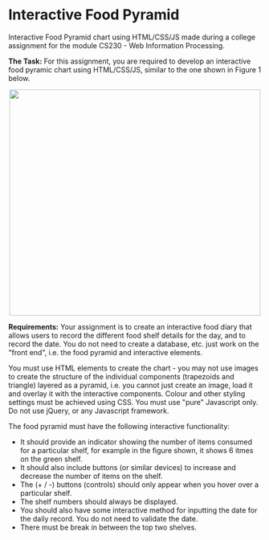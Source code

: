 # Interactive Food Pyramid
Interactive Food Pyramid chart using HTML/CSS/JS made during a college assignment for the module CS230 - Web Information Processing.

**The Task:** For this assignment, you are required to develop an interactive food pyramic chart using HTML/CSS/JS, similar to the one shown in Figure 1 below.
<p align="center">
   <img width="500" height="450" src="https://user-images.githubusercontent.com/61714473/129808158-0f338d6d-1b0d-49bc-8e9b-dc8bd5a04c48.png">
</p> 

**Requirements:** Your assignment is to create an interactive food diary that allows users to record the different food shelf details for the day, and to record the date. You do not need to create a database, etc. just work on the "front end", i.e. the food pyramid and interactive elements.

You must use HTML elements to create the chart - you may not use images to create the structure of the individual components (trapezoids and triangle) layered as a pyramid, i.e. you cannot just create an image, load it and overlay it with the interactive components. Colour and other styling settings must be achieved using CSS. You must use "pure" Javascript only. Do not use jQuery, or any Javascript framework. 

The food pyramid must have the following interactive functionality: 
- It should provide an indicator showing the number of items consumed for a particular shelf, for example in the figure shown, it shows 6 itmes on the green shelf. 
- It should also include buttons (or similar devices) to increase and decrease the number of items on the shelf.
- The (+ / -) buttons (controls) should only appear when you hover over a particular shelf.
- The shelf numbers should always be displayed.
- You should also have some interactive method for inputting the date for the daily record. You do not need to validate the date.
- There must be break in between the top two shelves. 
